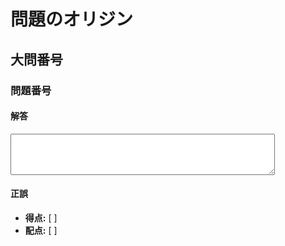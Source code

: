 
# 問題のオリジン

## 大問番号

### 問題番号

#### 解答

<textarea rows="4" cols="50"></textarea>

#### 正誤

- **得点:** [ ]
- **配点:** [ ]

